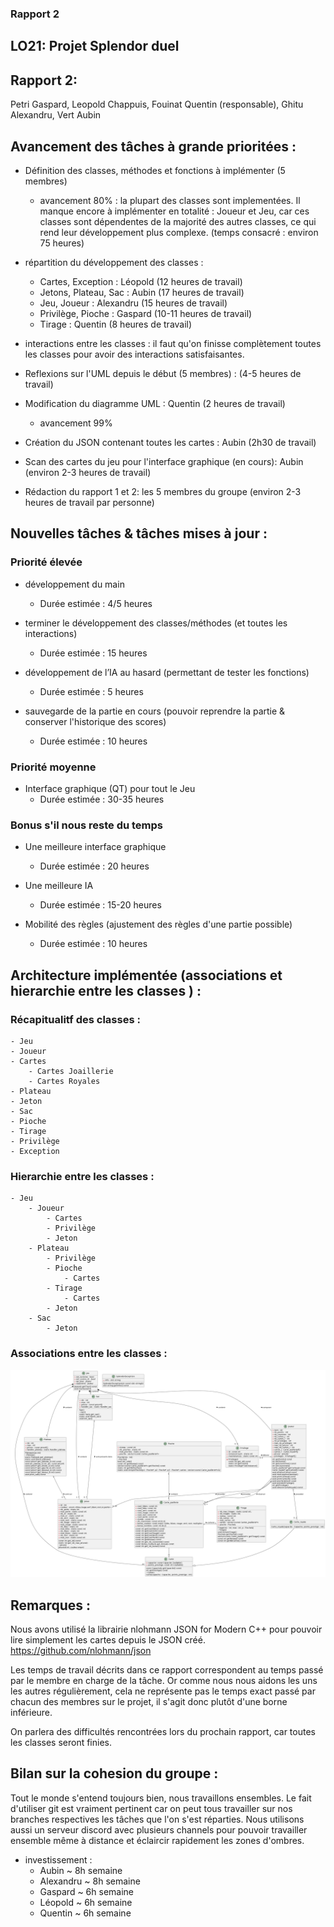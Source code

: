 ### **Rapport 2**

## LO21: Projet Splendor duel

## **Rapport 2:**
Petri Gaspard, Leopold Chappuis, Fouinat Quentin (responsable), Ghitu Alexandru, Vert Aubin

## Avancement des tâches à grande prioritées :

- Définition des classes, méthodes et fonctions à implémenter (5 membres) 
    - avancement 80% : la plupart des classes sont implementées. Il manque encore à implémenter en totalité :  Joueur et Jeu, car ces classes sont dépendentes de la majorité des autres classes, ce qui rend leur développement plus complexe. (temps consacré : environ 75 heures)
- répartition du développement des classes : 
  - Cartes, Exception : Léopold (12 heures de travail) 
  - Jetons, Plateau, Sac : Aubin (17 heures de travail)
  - Jeu, Joueur : Alexandru (15 heures de travail)
  - Privilège, Pioche : Gaspard (10-11 heures de travail)
  - Tirage : Quentin (8 heures de travail)

- interactions entre les classes : il faut qu'on finisse complètement toutes les classes pour avoir des interactions satisfaisantes. 

- Reflexions sur l'UML depuis le début (5 membres) : (4-5 heures de travail)

- Modification du diagramme UML : Quentin (2 heures de travail)
    - avancement 99%

- Création du JSON contenant toutes les cartes : Aubin (2h30 de travail)

- Scan des cartes du jeu pour l'interface graphique (en cours): Aubin (environ 2-3 heures de travail)

- Rédaction du rapport 1 et 2: les 5 membres du groupe (environ 2-3 heures de travail par personne)

  
## Nouvelles tâches & tâches mises à jour : 

### Priorité élevée

- développement du main
    - Durée estimée : 4/5 heures

- terminer le développement des classes/méthodes (et toutes les interactions)
    - Durée estimée :  15 heures

- développement de l’IA au hasard (permettant de tester les fonctions) 
    - Durée estimée :  5 heures 

- sauvegarde de la partie en cours (pouvoir reprendre la partie & conserver l'historique des scores)
    - Durée estimée : 10 heures 

### Priorité moyenne 

- Interface graphique (QT) pour tout le Jeu
    - Durée estimée : 30-35 heures

### Bonus s'il nous reste du temps 

- Une meilleure interface graphique
    - Durée estimée :  20 heures

- Une meilleure IA 
    - Durée estimée : 15-20 heures

- Mobilité des règles (ajustement des règles d'une partie possible)
    - Durée estimée : 10 heures


## Architecture implémentée (associations et hierarchie entre les classes ) :

### Récapitualitf des classes :
    - Jeu
    - Joueur
    - Cartes
        - Cartes Joaillerie 
        - Cartes Royales 
    - Plateau
    - Jeton
    - Sac
    - Pioche 
    - Tirage
    - Privilège
    - Exception

### Hierarchie entre les classes :
    - Jeu
        - Joueur
            - Cartes
            - Privilège
            - Jeton
        - Plateau
            - Privilège
            - Pioche
                - Cartes
            - Tirage 
                - Cartes
            - Jeton
        - Sac 
            - Jeton

### Associations entre les classes : 

![UML.png](UML_v2.png)


 
## Remarques :

Nous avons utilisé la librairie nlohmann JSON for Modern C++
pour pouvoir lire simplement les cartes depuis le JSON créé. https://github.com/nlohmann/json 

Les temps de travail décrits dans ce rapport correspondent au temps passé par le membre en charge de la tâche. Or comme nous nous aidons les uns les autres régulièrement, cela ne représente pas le temps exact passé par chacun des membres sur le projet, il s'agit donc plutôt d'une borne inférieure.

On parlera des difficultés rencontrées lors du prochain rapport, car toutes les classes seront finies.


## Bilan sur la cohesion du groupe :
Tout le monde s'entend toujours bien, nous travaillons ensembles. Le fait d'utiliser git est vraiment pertinent car on peut tous travailler sur nos branches respectives les tâches que l'on s'est réparties. Nous utilisons aussi un serveur discord avec plusieurs channels pour pouvoir travailler ensemble même à distance et éclaircir rapidement les zones d'ombres. 
- investissement : 
    - Aubin  ~ 8h semaine
    - Alexandru ~ 8h semaine
    - Gaspard ~ 6h semaine
    - Léopold ~ 6h semaine
    - Quentin ~ 6h semaine

